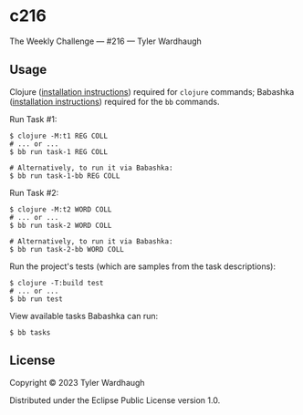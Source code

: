 # c216

The Weekly Challenge — #216 — Tyler Wardhaugh

## Usage

Clojure ([installation instructions](https://clojure.org/guides/getting_started#_clojure_installer_and_cli_tools)) required for `clojure` commands; Babashka ([installation instructions](https://github.com/babashka/babashka#quickstart)) required for the `bb` commands.

Run Task #1:

    $ clojure -M:t1 REG COLL
    # ... or ...
    $ bb run task-1 REG COLL

    # Alternatively, to run it via Babashka:
    $ bb run task-1-bb REG COLL

Run Task #2:

    $ clojure -M:t2 WORD COLL
    # ... or ...
    $ bb run task-2 WORD COLL

    # Alternatively, to run it via Babashka:
    $ bb run task-2-bb WORD COLL

Run the project's tests (which are samples from the task descriptions):

    $ clojure -T:build test
    # ... or ...
    $ bb run test

View available tasks Babashka can run:

    $ bb tasks

## License

Copyright © 2023 Tyler Wardhaugh

Distributed under the Eclipse Public License version 1.0.
